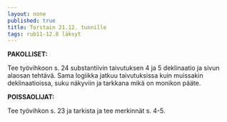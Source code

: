 ```yaml
---
layout: none
published: true
title: Torstain 21.12. tunnille
tags: rub11-12.8 läksyt
---
```

**PAKOLLISET:**

Tee työvihkoon s. 24 substantiivin taivutuksen 4 ja 5 deklinaatio ja sivun alaosan tehtävä. Sama logiikka jatkuu taivutuksissa kuin muissakin deklinaatioissa, suku näkyviin ja tarkkana mikä on monikon pääte.

**POISSAOLIJAT:**

Tee työvihkon s. 23 ja tarkista ja tee merkinnät s. 4-5.
